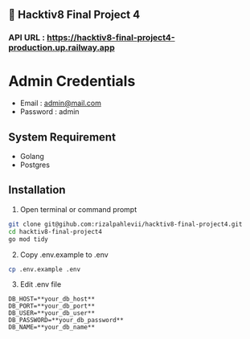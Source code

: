 ## :rocket: Hacktiv8 Final Project 4

### API URL : https://hacktiv8-final-project4-production.up.railway.app

# Admin Credentials
- Email : admin@mail.com
- Password : admin

## System Requirement

- Golang
- Postgres

## Installation
1. Open terminal or command prompt

```bash
git clone git@gihub.com:rizalpahlevii/hacktiv8-final-project4.git
cd hacktiv8-final-project4
go mod tidy
```


2. Copy .env.example to .env
```bash 
cp .env.example .env
```

3. Edit .env file
```
DB_HOST=**your_db_host**
DB_PORT=**your_db_port**
DB_USER=**your_db_user**
DB_PASSWORD=**your_db_password**
DB_NAME=**your_db_name**
```


